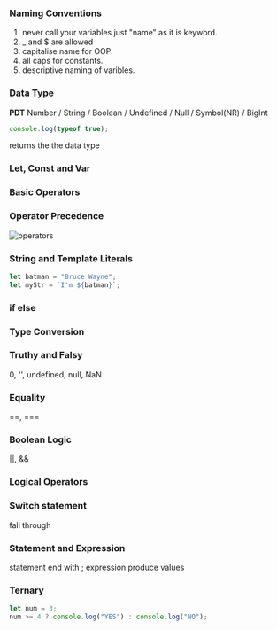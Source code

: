 ### Naming Conventions

1. never call your variables just "name" as it is keyword.
2. \_ and $ are allowed
3. capitalise name for OOP.
4. all caps for constants.
5. descriptive naming of varibles.

### Data Type

**PDT**
Number / String / Boolean / Undefined / Null / Symbol(NR) / BigInt

```javascript
console.log(typeof true);
```

returns the the data type

### Let, Const and Var

### Basic Operators

### Operator Precedence

![operators](https://ecomputernotes.com/images/operator-precedence-in-javascript.jpg)

### String and Template Literals

```javascript
let batman = "Bruce Wayne";
let myStr = `I'm ${batman}`;
```

### if else

### Type Conversion

### Truthy and Falsy

0, '', undefined, null, NaN

### Equality

==, ===

### Boolean Logic

||, &&

### Logical Operators

### Switch statement

fall through

### Statement and Expression

statement end with ;
expression produce values

### Ternary

```javascript
let num = 3;
num >= 4 ? console.log("YES") : console.log("NO");
```

